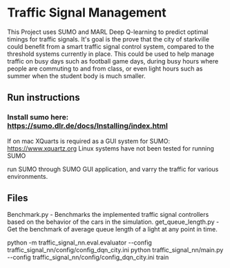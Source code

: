 # Traffic Signal Management

This Project uses SUMO and MARL Deep Q-learning to predict optimal timings for traffic signals. It's goal is the prove that the city of starkville could benefit from a smart traffic signal control system, compared to the threshold systems currently in place. This could be used to help manage traffic on busy days such as football game days, during busy hours where people are commuting to and from class, or even light hours such as summer when the student body is much smaller. 

## Run instructions

### Install sumo here: https://sumo.dlr.de/docs/Installing/index.html

If on mac XQuarts is required as a GUI system for SUMO: https://www.xquartz.org
Linux systems have not been tested for running SUMO

run SUMO through SUMO GUI application, and varry the traffic for various environments.

## Files

Benchmark.py - Benchmarks the implemented traffic signal controllers based on the behavior of the cars in the simulation. 
get_queue_length.py - Get the benchmark of average queue length of a light at any point in time. 

python -m traffic_signal_nn.eval.evaluator --config traffic_signal_nn/config/config_dqn_city.ini
python traffic_signal_nn/main.py --config traffic_signal_nn/config/config_dqn_city.ini train
